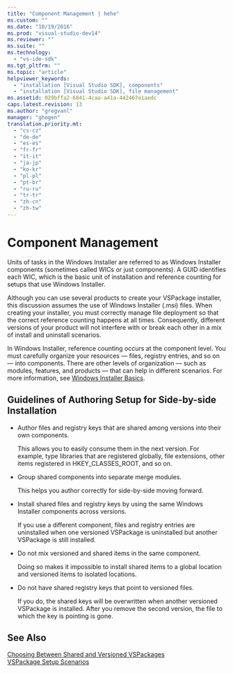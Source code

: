 ```yaml
---
title: "Component Management | hehe"
ms.custom: ""
ms.date: "10/19/2016"
ms.prod: "visual-studio-dev14"
ms.reviewer: ""
ms.suite: ""
ms.technology: 
  - "vs-ide-sdk"
ms.tgt_pltfrm: ""
ms.topic: "article"
helpviewer_keywords: 
  - "installation [Visual Studio SDK], components"
  - "installation [Visual Studio SDK], file management"
ms.assetid: 029bffa2-6841-4caa-a41a-442467e1aedc
caps.latest.revision: 13
ms.author: "gregvanl"
manager: "ghogen"
translation.priority.mt: 
  - "cs-cz"
  - "de-de"
  - "es-es"
  - "fr-fr"
  - "it-it"
  - "ja-jp"
  - "ko-kr"
  - "pl-pl"
  - "pt-br"
  - "ru-ru"
  - "tr-tr"
  - "zh-cn"
  - "zh-tw"
---
```

# Component Management
Units of tasks in the Windows Installer are referred to as Windows Installer components (sometimes called WICs or just components). A GUID identifies each WIC, which is the basic unit of installation and reference counting for setups that use Windows Installer.  
  
 Although you can use several products to create your VSPackage installer, this discussion assumes the use of Windows Installer (.msi) files. When creating your installer, you must correctly manage file deployment so that the correct reference counting happens at all times. Consequently, different versions of your product will not interfere with or break each other in a mix of install and uninstall scenarios.  
  
 In Windows Installer, reference counting occurs at the component level. You must carefully organize your resources — files, registry entries, and so on — into components. There are other levels of organization — such as modules, features, and products — that can help in different scenarios. For more information, see [Windows Installer Basics](../extensibility-internals/windows-installer-basics.md).  
  
## Guidelines of Authoring Setup for Side-by-side Installation  
  
-   Author files and registry keys that are shared among versions into their own components.  
  
     This allows you to easily consume them in the next version. For example, type libraries that are registered globally, file extensions, other items registered in HKEY_CLASSES_ROOT, and so on.  
  
-   Group shared components into separate merge modules.  
  
     This helps you author correctly for side-by-side moving forward.  
  
-   Install shared files and registry keys by using the same Windows Installer components across versions.  
  
     If you use a different component, files and registry entries are uninstalled when one versioned VSPackage is uninstalled but another VSPackage is still installed.  
  
-   Do not mix versioned and shared items in the same component.  
  
     Doing so makes it impossible to install shared items to a global location and versioned items to isolated locations.  
  
-   Do not have shared registry keys that point to versioned files.  
  
     If you do, the shared keys will be overwritten when another versioned VSPackage is installed. After you remove the second version, the file to which the key is pointing is gone.  
  
## See Also  
 [Choosing Between Shared and Versioned VSPackages](../extensibility/choosing-between-shared-and-versioned-vspackages.md)   
 [VSPackage Setup Scenarios](../extensibility-internals/vspackage-setup-scenarios.md)
